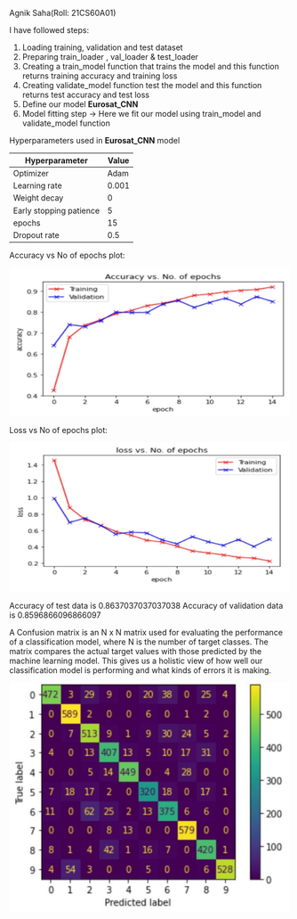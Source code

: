 ﻿Agnik Saha(Roll: 21CS60A01)

I have followed steps:

1. Loading training, validation and test dataset
1. Preparing train\_loader , val\_loader & test\_loader
1. Creating a train\_model function that trains the model and this function returns training accuracy and training loss
1. Creating validate\_model function test the model and this function returns test accuracy and test loss
1. Define our model **Eurosat\_CNN**
1. Model fitting step -> Here we fit our model using train\_model and validate\_model function

Hyperparameters used in **Eurosat\_CNN** model



|Hyperparameter|Value|
| - | - |
|Optimizer|Adam|
|Learning rate|0.001|
|Weight decay|0|
|Early stopping patience|5|
|epochs|15|
|Dropout rate|0.5|
Accuracy vs No of epochs plot:

![](Aspose.Words.cecaaebf-78c9-4a14-9f54-8d674354392f.001.jpeg)

Loss vs No of epochs plot:

![](Aspose.Words.cecaaebf-78c9-4a14-9f54-8d674354392f.002.jpeg)

Accuracy of test data is 0.8637037037037038 Accuracy of validation data is 0.8596866096866097

A Confusion matrix is an N x N matrix used for evaluating the performance of a classification model, where N is the number of target classes. The matrix compares the actual target values with those predicted by the machine learning model. This gives us a holistic view of how well our classification model is performing and what kinds of errors it is making.

![](Aspose.Words.cecaaebf-78c9-4a14-9f54-8d674354392f.003.jpeg)
